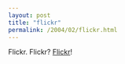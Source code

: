 ```yaml
---
layout: post
title: "flickr"
permalink: /2004/02/flickr.html
---
```


<p>Flickr.  Flickr?  <a href="http://www.flickr.com/" title="it's launched, i'm msippey">Flickr</a>!</p>


